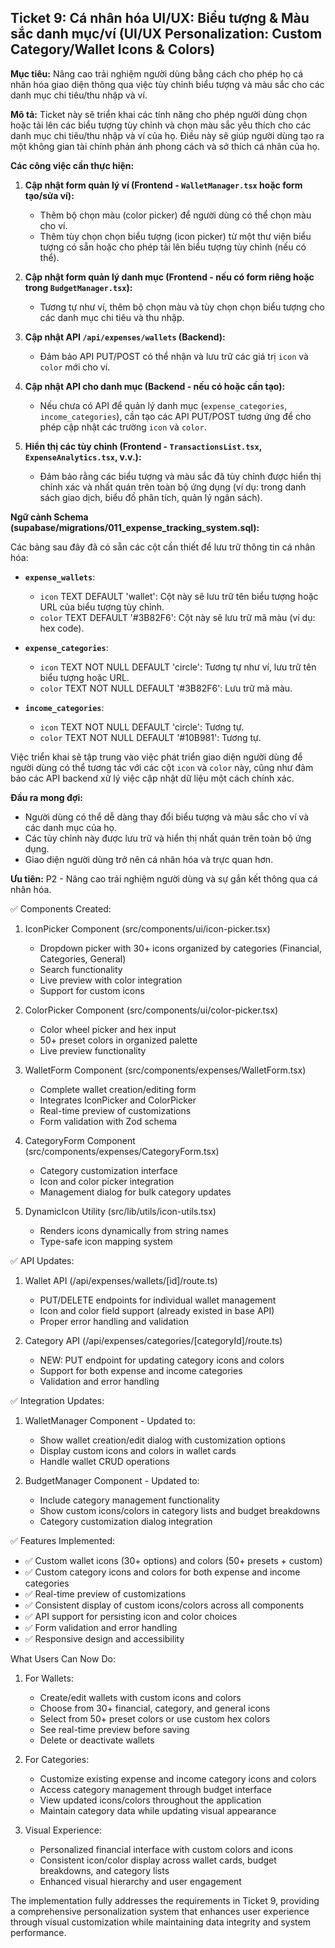 ## Ticket 9: Cá nhân hóa UI/UX: Biểu tượng & Màu sắc danh mục/ví (UI/UX Personalization: Custom Category/Wallet Icons & Colors)

**Mục tiêu:** Nâng cao trải nghiệm người dùng bằng cách cho phép họ cá nhân hóa giao diện thông qua việc tùy chỉnh biểu tượng và màu sắc cho các danh mục chi tiêu/thu nhập và ví.

**Mô tả:**
Ticket này sẽ triển khai các tính năng cho phép người dùng chọn hoặc tải lên các biểu tượng tùy chỉnh và chọn màu sắc yêu thích cho các danh mục chi tiêu/thu nhập và ví của họ. Điều này sẽ giúp người dùng tạo ra một không gian tài chính phản ánh phong cách và sở thích cá nhân của họ.

**Các công việc cần thực hiện:**

1.  **Cập nhật form quản lý ví (Frontend - `WalletManager.tsx` hoặc form tạo/sửa ví):**
    - Thêm bộ chọn màu (color picker) để người dùng có thể chọn màu cho ví.
    - Thêm tùy chọn chọn biểu tượng (icon picker) từ một thư viện biểu tượng có sẵn hoặc cho phép tải lên biểu tượng tùy chỉnh (nếu có thể).

2.  **Cập nhật form quản lý danh mục (Frontend - nếu có form riêng hoặc trong `BudgetManager.tsx`):**
    - Tương tự như ví, thêm bộ chọn màu và tùy chọn chọn biểu tượng cho các danh mục chi tiêu và thu nhập.

3.  **Cập nhật API `/api/expenses/wallets` (Backend):**
    - Đảm bảo API PUT/POST có thể nhận và lưu trữ các giá trị `icon` và `color` mới cho ví.

4.  **Cập nhật API cho danh mục (Backend - nếu có hoặc cần tạo):**
    - Nếu chưa có API để quản lý danh mục (`expense_categories`, `income_categories`), cần tạo các API PUT/POST tương ứng để cho phép cập nhật các trường `icon` và `color`.

5.  **Hiển thị các tùy chỉnh (Frontend - `TransactionsList.tsx`, `ExpenseAnalytics.tsx`, v.v.):**
    - Đảm bảo rằng các biểu tượng và màu sắc đã tùy chỉnh được hiển thị chính xác và nhất quán trên toàn bộ ứng dụng (ví dụ: trong danh sách giao dịch, biểu đồ phân tích, quản lý ngân sách).

**Ngữ cảnh Schema (supabase/migrations/011_expense_tracking_system.sql):**

Các bảng sau đây đã có sẵn các cột cần thiết để lưu trữ thông tin cá nhân hóa:

- **`expense_wallets`**:
  - `icon` TEXT DEFAULT 'wallet': Cột này sẽ lưu trữ tên biểu tượng hoặc URL của biểu tượng tùy chỉnh.
  - `color` TEXT DEFAULT '#3B82F6': Cột này sẽ lưu trữ mã màu (ví dụ: hex code).

- **`expense_categories`**:
  - `icon` TEXT NOT NULL DEFAULT 'circle': Tương tự như ví, lưu trữ tên biểu tượng hoặc URL.
  - `color` TEXT NOT NULL DEFAULT '#3B82F6': Lưu trữ mã màu.

- **`income_categories`**:
  - `icon` TEXT NOT NULL DEFAULT 'circle': Tương tự.
  - `color` TEXT NOT NULL DEFAULT '#10B981': Tương tự.

Việc triển khai sẽ tập trung vào việc phát triển giao diện người dùng để người dùng có thể tương tác với các cột `icon` và `color` này, cũng như đảm bảo các API backend xử lý việc cập nhật dữ liệu một cách chính xác.

**Đầu ra mong đợi:**

- Người dùng có thể dễ dàng thay đổi biểu tượng và màu sắc cho ví và các danh mục của họ.
- Các tùy chỉnh này được lưu trữ và hiển thị nhất quán trên toàn bộ ứng dụng.
- Giao diện người dùng trở nên cá nhân hóa và trực quan hơn.

**Ưu tiên:** P2 - Nâng cao trải nghiệm người dùng và sự gắn kết thông qua cá nhân hóa.

<!-- ================================= -->

✅ Components Created:

1. IconPicker Component (src/components/ui/icon-picker.tsx)


    - Dropdown picker with 30+ icons organized by categories (Financial, Categories, General)
    - Search functionality
    - Live preview with color integration
    - Support for custom icons

2. ColorPicker Component (src/components/ui/color-picker.tsx)


    - Color wheel picker and hex input
    - 50+ preset colors in organized palette
    - Live preview functionality

3. WalletForm Component (src/components/expenses/WalletForm.tsx)


    - Complete wallet creation/editing form
    - Integrates IconPicker and ColorPicker
    - Real-time preview of customizations
    - Form validation with Zod schema

4. CategoryForm Component (src/components/expenses/CategoryForm.tsx)


    - Category customization interface
    - Icon and color picker integration
    - Management dialog for bulk category updates

5. DynamicIcon Utility (src/lib/utils/icon-utils.tsx)


    - Renders icons dynamically from string names
    - Type-safe icon mapping system

✅ API Updates:

1. Wallet API (/api/expenses/wallets/[id]/route.ts)


    - PUT/DELETE endpoints for individual wallet management
    - Icon and color field support (already existed in base API)
    - Proper error handling and validation

2. Category API (/api/expenses/categories/[categoryId]/route.ts)


    - NEW: PUT endpoint for updating category icons and colors
    - Support for both expense and income categories
    - Validation and error handling

✅ Integration Updates:

1. WalletManager Component - Updated to:


    - Show wallet creation/edit dialog with customization options
    - Display custom icons and colors in wallet cards
    - Handle wallet CRUD operations

2. BudgetManager Component - Updated to:


    - Include category management functionality
    - Show custom icons/colors in category lists and budget breakdowns
    - Category customization dialog integration

✅ Features Implemented:

- ✅ Custom wallet icons (30+ options) and colors (50+ presets + custom)
- ✅ Custom category icons and colors for both expense and income categories
- ✅ Real-time preview of customizations
- ✅ Consistent display of custom icons/colors across all components
- ✅ API support for persisting icon and color choices
- ✅ Form validation and error handling
- ✅ Responsive design and accessibility

What Users Can Now Do:

1. For Wallets:


    - Create/edit wallets with custom icons and colors
    - Choose from 30+ financial, category, and general icons
    - Select from 50+ preset colors or use custom hex colors
    - See real-time preview before saving
    - Delete or deactivate wallets

2. For Categories:


    - Customize existing expense and income category icons and colors
    - Access category management through budget interface
    - View updated icons/colors throughout the application
    - Maintain category data while updating visual appearance

3. Visual Experience:


    - Personalized financial interface with custom colors and icons
    - Consistent icon/color display across wallet cards, budget breakdowns, and category lists
    - Enhanced visual hierarchy and user engagement

The implementation fully addresses the requirements in Ticket 9, providing a comprehensive personalization system that enhances user experience through
visual customization while maintaining data integrity and system performance.
